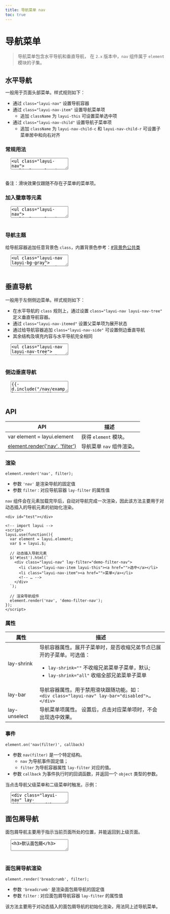 ```yaml
---
title: 导航菜单 nav
toc: true
---
```

 
# 导航菜单

> 导航菜单包含水平导航和垂直导航， 在 `2.x` 版本中，`nav` 组件属于 `element` 模块的子集。

<h2 id="align" lay-toc="{}" style="margin-bottom: 0;">水平导航</h2>

一般用于页面头部菜单。样式规则如下：

- 通过 `class="layui-nav"` 设置导航容器
- 通过 `class="layui-nav-item"` 设置导航菜单项
  - 追加 `className` 为 `layui-this` 可设置菜单选中项
- 通过 `class="layui-nav-child"` 设置导航子菜单项
  - 追加 `className` 为 `layui-nav-child-c` 和 `layui-nav-child-r` 可设置子菜单居中和向右对齐


<h3 id="align-normal" lay-toc="{level: 2}" class="ws-bold">常规用法</h3>

<pre class="layui-code" lay-options="{preview: true, layout: ['preview', 'code'], tools: ['full'], done: function(obj){
  obj.render();
}}">
  <textarea>
<ul class="layui-nav">
  <li class="layui-nav-item layui-this"><a href="">选中</a></li>
  <li class="layui-nav-item">
    <a href="javascript:;">常规</a>
  </li>
  <li class="layui-nav-item"><a href="">导航</a></li>
  <li class="layui-nav-item">
    <a href="javascript:;">子级</a>
    <dl class="layui-nav-child">
      <dd><a href="">菜单1</a></dd>
      <dd><a href="">菜单2</a></dd>
      <dd><a href="">菜单3</a></dd>
    </dl>
  </li>
  <li class="layui-nav-item">
    <a href="javascript:;">选项</a>
    <dl class="layui-nav-child">
      <dd><a href="">选项1</a></dd>
      <dd class="layui-this"><a href="">选项2</a></dd>
      <dd><a href="">选项3</a></dd>
    </dl>
  </li>
  <li class="layui-nav-item"><a href="">演示</a></li>
</ul>

<!-- import layui -->
  </textarea>
</pre>

备注：滑块效果仅跟随不存在子菜单的菜单项。

<h3 id="align-badge" lay-toc="{level: 2}" class="ws-bold">加入徽章等元素</h3>

<pre class="layui-code" lay-options="{preview: true, layout: ['preview', 'code'], tools: ['full'], done: function(obj){
  obj.render();
}}">
  <textarea>
<ul class="layui-nav">
  <li class="layui-nav-item">
    <a href="">带徽章<span class="layui-badge">9</span></a>
  </li>
  <li class="layui-nav-item">
    <a href="">小圆点<span class="layui-badge-dot"></span></a>
  </li>
  <li class="layui-nav-item" lay-unselect>
    <a href="javascript:;">
      <img src="https://unpkg.com/outeres@0.0.10/demo/avatar/1.jpg" class="layui-nav-img">
    </a>
    <dl class="layui-nav-child">
      <dd><a href="javascript:;">子级菜单</a></dd>
      <dd><a href="javascript:;">横线隔断</a></dd>
      <hr>
      <dd style="text-align: center;"><a href="">退出</a></dd>
    </dl>
  </li>
</ul>

<!-- import layui -->
  </textarea>
</pre>

<h3 id="align-theme" lay-toc="{level: 2}" class="ws-bold">导航主题</h3>

给导航容器追加任意背景色 `class`，内置背景色参考：[#背景色公共类](../class.html)

<pre class="layui-code" lay-options="{preview: true, layout: ['preview', 'code'], tools: ['full'], done: function(obj){
  obj.render();
}}">
  <textarea>
<ul class="layui-nav layui-bg-gray">
  <li class="layui-nav-item"><a href="">浅色导航</a></li>
  <li class="layui-nav-item"><a href="">菜单1</a></li>
  <li class="layui-nav-item"><a href="">菜单2</a></li>
  <li class="layui-nav-item">
    <a href="javascript:;">更多</a>
    <dl class="layui-nav-child">
      <dd><a href="">选项1</a></dd>
      <dd><a href="">选项2</a></dd>
      <dd><a href="">选项3</a></dd>
    </dl>
  </li>
  <li class="layui-nav-item"><a href="">菜单3</a></li>
</ul>
 
<br>
 
<ul class="layui-nav layui-bg-cyan">
  <li class="layui-nav-item"><a href="">藏青导航</a></li>
  <li class="layui-nav-item"><a href="">菜单1</a></li>
  <li class="layui-nav-item"><a href="">菜单2</a></li>
  <li class="layui-nav-item">
    <a href="javascript:;">更多</a>
    <dl class="layui-nav-child">
      <dd><a href="">选项1</a></dd>
      <dd><a href="">选项2</a></dd>
      <dd><a href="">选项3</a></dd>
    </dl>
  </li>
  <li class="layui-nav-item"><a href="">菜单3</a></li>
</ul>

<br>
 
<ul class="layui-nav layui-bg-green" lay-bar="disabled">
  <li class="layui-nav-item"><a href="">墨绿导航</a></li>
  <li class="layui-nav-item"><a href="">菜单1</a></li>
  <li class="layui-nav-item"><a href="">菜单2</a></li>
  <li class="layui-nav-item">
    <a href="javascript:;">更多</a>
    <dl class="layui-nav-child">
      <dd><a href="">选项1</a></dd>
      <dd><a href="">选项2</a></dd>
      <dd><a href="">选项3</a></dd>
    </dl>
  </li>
  <li class="layui-nav-item"><a href="">菜单3</a></li>
</ul>

<br>
 
<ul class="layui-nav layui-bg-blue" lay-bar="disabled">
  <li class="layui-nav-item"><a href="">蓝色导航</a></li>
  <li class="layui-nav-item"><a href="">菜单1</a></li>
  <li class="layui-nav-item"><a href="">菜单2</a></li>
  <li class="layui-nav-item">
    <a href="javascript:;">更多</a>
    <dl class="layui-nav-child">
      <dd><a href="">选项1</a></dd>
      <dd><a href="">选项2</a></dd>
      <dd><a href="">选项3</a></dd>
    </dl>
  </li>
  <li class="layui-nav-item"><a href="">菜单3</a></li>
</ul>

<!-- import layui -->
  </textarea>
</pre>


<h2 id="vertical" lay-toc="{}">垂直导航</h2>

一般用于左侧侧边菜单。样式规则如下：

- 在水平导航的 `class` 规则上，通过设置 `class="layui-nav layui-nav-tree"` 定义垂直导航容器。
- 通过 `class="layui-nav-itemed"` 设置父菜单项为展开状态
- 通过给导航容器追加 `class="layui-nav-side"` 可设置侧边垂直导航
- 其余结构及填充内容与水平导航完全相同

<pre class="layui-code" lay-options="{preview: true, layout: ['preview', 'code'], tools: ['full'], done: function(obj){
  obj.render();
}}">
  <textarea>
<ul class="layui-nav layui-nav-tree">
  <li class="layui-nav-item layui-nav-itemed">
    <a href="javascript:;">默认展开</a>
    <dl class="layui-nav-child">
      <dd><a href="javascript:;">选项1</a></dd>
      <dd><a href="javascript:;">选项2</a></dd>
      <dd><a href="javascript:;">选项3</a></dd>
    </dl>
  </li>
  <li class="layui-nav-item">
    <a href="javascript:;">默认收缩</a>
    <dl class="layui-nav-child">
      <dd><a href="javascript:;">选项1</a></dd>
      <dd><a href="javascript:;">选项2</a></dd>
      <dd><a href="javascript:;">选项3</a></dd>
    </dl>
  </li>
  <li class="layui-nav-item"><a href="javascript:;">菜单1</a></li>
  <li class="layui-nav-item"><a href="javascript:;">菜单2</a></li>
  <li class="layui-nav-item"><a href="javascript:;">菜单3</a></li>
</ul>

<!-- import layui -->
  </textarea>
</pre>

<h3 id="vertical" class="ws-anchor ws-bold">侧边垂直导航</h3>

<pre class="layui-code" lay-options="{preview: 'iframe', style: 'height: 525px;', layout: ['code', 'preview'], tools: ['full', 'window']}">
  <textarea>
{{- d.include("/nav/examples/side.md") }}
  </textarea>
</pre>

<h2 id="api" lay-toc="{}">API</h2>

| API | 描述 |
| --- | --- |
| var element = layui.element | 获得 `element` 模块。 |
| [element.render(\'nav\', \'filter\')](#render) | 导航菜单 `nav` 组件渲染。 |

<h3 id="render" lay-toc="{level: 2}" class="ws-bold">渲染</h3>

`element.render('nav', filter);`

- 参数 `'nav'` 是渲染导航的固定值
- 参数 `filter` : 对应导航容器 `lay-filter` 的属性值

`nav` 组件会在元素加载完毕后，自动对导航完成一次渲染，因此该方法主要用于对动态插入的导航元素的初始化渲染。

```
<div id="test"></div>

<!-- import layui -->
<script>
layui.use(function(){
  var element = layui.element;
  var $ = layui.$;

  // 动态插入导航元素
  $('#test').html(`
    <div class="layui-nav" lay-filter="demo-filter-nav">
      <li class="layui-nav-item layui-this"><a href="">选中</a></li>
      <li class="layui-nav-item"><a href="">菜单</a></li>
      <!-- … -->
    </div>
  `);

  // 渲染导航组件
  element.render('nav', 'demo-filter-nav');
});
</script>
```

<h3 id="attr" lay-toc="{level: 2, hot: true}" class="ws-bold">属性</h3>

| 属性 | 描述 |
| --- | --- |
| lay-shrink | 导航容器属性。展开子菜单时，是否收缩兄弟节点已展开的子菜单。可选值：<ul><li>`lay-shrink=""` 不收缩兄弟菜单子菜单，默认; </li><li>`lay-shrink="all"` 收缩全部兄弟菜单子菜单</li></ul> |
| lay-bar | 导航容器属性。用于禁用滑块跟随功能。如：<br>`<div class="layui-nav" lay-bar="disabled">…</div>` |
| lay-unselect | 导航菜单项属性。 设置后，点击对应菜单项时，不会出现选中效果。 |


<h3 id="on" lay-toc="{level: 2, hot: true}" class="ws-bold">事件</h3>

`element.on('nav(filter)', callback)`

- 参数 `nav(filter)` 是一个特定结构。
  - `nav` 为导航事件固定值； 
  - `filter` 为导航容器属性 `lay-filter` 对应的值。
- 参数 `callback` 为事件执行时的回调函数，并返回一个 `object` 类型的参数。

当点击导航父级菜单和二级菜单时触发。示例：

<pre class="layui-code" lay-options="{preview: true, layout: ['code', 'preview'], tools: ['full'], done: function(obj){
  obj.render();
}}">
  <textarea>
<div class="layui-nav" lay-filter="demo-filter-nav">
  <li class="layui-nav-item"><a href="javascript:;">菜单1</a></li>
  <li class="layui-nav-item"><a href="javascript:;">菜单2</a></li>
</div>

<!-- import layui -->
<script>
layui.use(function(){
  var element = layui.element;
  var layer = layui.layer;
  
  // 导航点击事件
  element.on('nav(demo-filter-nav)', function(elem){
    console.log(elem); // 得到当前点击的元素 jQuery 对象
    layer.msg(elem.text());
  });
});
</script>
  </textarea>
</pre>

<h2 id="separator" lay-toc="{}">面包屑导航</h2>

面包屑导航主要用于指示当前页面所处的位置，并能返回到上级页面。

<pre class="layui-code" lay-options="{preview: true, layout: ['preview', 'code'], tools: ['full'], done: function(obj){
  obj.render();
}}">
  <textarea>
<h3>默认面包屑</h3>

<span class="layui-breadcrumb">
  <a href="">首页</a>
  <a href="">演示</a>
  <a><cite>导航元素</cite></a>
</span>

<h3>自定义分隔符</h3>

<span class="layui-breadcrumb" lay-separator=">">
  <a href="">首页</a>
  <a href="">国际新闻</a>
  <a href="">亚太地区</a>
  <a><cite>正文</cite></a>
</span>

<h3>门户频道</h3>

<span class="layui-breadcrumb" lay-separator="|">
  <a href="">娱乐</a>
  <a href="">八卦</a>
  <a href="">体育</a>
  <a href="">搞笑</a>
  <a href="">视频</a>
  <a href="">游戏</a>
  <a href="">综艺</a>
</span>

<!-- import layui -->
  </textarea>
</pre>

### **面包屑导航渲染**

`element.render('breadcrumb', filter);`

- 参数 `'breadcrumb'` 是渲染面包屑导航的固定值
- 参数 `filter` : 对应面包屑导航容器 `lay-filter` 的属性值

该方法主要用于对动态插入的面包屑导航的初始化渲染，用法同上述导航菜单。